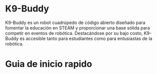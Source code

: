 # K9-Buddy
K9-Buddy es un robot cuadrúpedo de código abierto diseñado para fomentar la educación en STEAM y proporcionar una base sólida para competir en eventos de robótica. Destacándose por su bajo costo, K9-Buddy es accesible tanto para estudiantes como para entusiastas de la robótica. 



# Guia de inicio rapido
